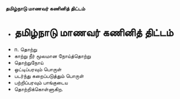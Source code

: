 **தமிழ்நாடு மாணவர் கணினித் திட்டம்**
- # தமிழ்நாடு மாணவர் கணினித் திட்டம்
- n. தொற்று
- காற்று நீர் மூலமான நோய்த்தொற்று
- தொற்றுநோய்
- ஒட்டிப்பரவும் பொருள்
- படர்ந்து கறைப்படுத்தும் பொருள்
- பற்றிப்பரவும் பாங்குடைய
- தொற்றிக்கொள்ளுகிற.

